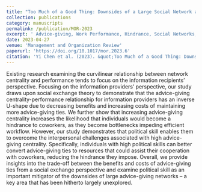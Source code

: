 ```yaml
---
title: "Too Much of a Good Thing: Downsides of a Large Social Network and Moderating Effects of Political Skill"
collection: publications
category: manuscripts
permalink: /publication/MOR-2023
excerpt: ' Advice-giving, Work Performance, Hindrance, Social Networks, Social Exchange.'
date: 2023-04-27
venue: 'Management and Organization Review'
paperurl: 'https://doi.org/10.1017/mor.2023.6'
citation: 'Yi Chen et al. (2023). &quot;Too Much of a Good Thing: Downsides of a Large Social Network and Moderating Effects of Political Skill.&quot; <i>Management and Organization Review</i>. 19(2):316-347'
---
```

Existing research examining the curvilinear relationship between network centrality and performance tends to focus on the information recipients’ perspective. Focusing on the information providers’ perspective, our study draws upon social exchange theory to demonstrate that the advice-giving centrality-performance relationship for information providers has an inverse U-shape due to decreasing benefits and increasing costs of maintaining more advice-giving ties. We further show that increasing advice-giving centrality increases the likelihood that individuals would become a hindrance to coworkers, as they become bottlenecks impeding efficient workflow. However, our study demonstrates that political skill enables them to overcome the interpersonal challenges associated with high advice-giving centrality. Specifically, individuals with high political skills can better convert advice-giving ties to resources that could assist their cooperation with coworkers, reducing the hindrance they impose. Overall, we provide insights into the trade-off between the benefits and costs of advice-giving ties from a social exchange perspective and examine political skill as an important mitigator of the downsides of large advice-giving networks – a key area that has been hitherto largely unexplored.
